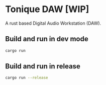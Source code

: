 # Tonique DAW [WIP]

A rust based Digital Audio Workstation (DAW).

## Build and run in dev mode

```bash
cargo run
```

## Build and run in release

```bash
cargo run --release
```
